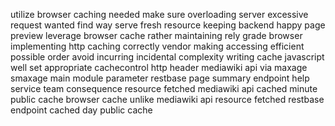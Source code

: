 utilize browser caching needed make sure overloading server excessive request wanted find way serve fresh resource keeping backend happy page preview leverage browser cache rather maintaining rely grade browser implementing http caching correctly vendor making accessing efficient possible order avoid incurring incidental complexity writing cache javascript well set appropriate cachecontrol http header mediawiki api via maxage smaxage main module parameter restbase page summary endpoint help service team consequence resource fetched mediawiki api cached minute public cache browser cache unlike mediawiki api resource fetched restbase endpoint cached day public cache